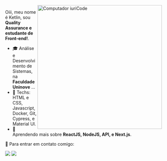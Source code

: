 <img src="https://raw.githubusercontent.com/MicaelliMedeiros/micaellimedeiros/master/image/computer-illustration.png" min-width="400px" max-width="400px" width="400px" align="right" alt="Computador iuriCode">

<p align="left"> 
  Oiii, meu nome é Ketlin, sou <strong> Quality Assurance e estudante de Front-end!</strong>.<br>
 
- 🎓 Análise e Desenvolvimento de Sistemas, na **Faculdade Uninove** ...
- 🦄 Techs: HTML e CSS, Javascript, Docker, Git, Cypress, e Material UI.
- 🌸 Aprendendo mais sobre **ReactJS, NodeJS, API, e Next.js**.
</p>

<p align="left">
  💌 Para entrar em contato comigo:
</p>

<p align="left">
  <a href="mailto:ketlinsouza110@gmail.com" alt="Gmail" target="_blank">
  <img src="https://img.shields.io/badge/-Gmail-FF0000?style=flat-square&labelColor=FF0000&logo=gmail&logoColor=white" /></a>

  <a href="https://www.linkedin.com/in/ketlin-souza-759219167/" alt="Linkedin" target="_blank">
  <img src="https://img.shields.io/badge/-Linkedin-0e76a8?style=flat-square&logo=Linkedin&logoColor=white" /></a>
</p>  
